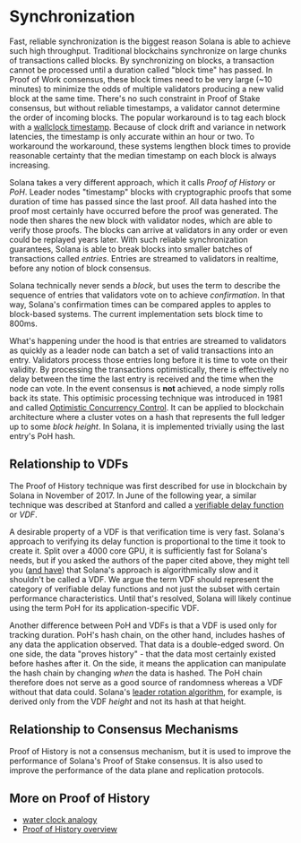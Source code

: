 # Synchronization

Fast, reliable synchronization is the biggest reason Solana is able to achieve such high throughput. Traditional blockchains synchronize on large chunks of transactions called blocks. By synchronizing on blocks, a transaction cannot be processed until a duration called "block time" has passed. In Proof of Work consensus, these block times need to be very large \(~10 minutes\) to minimize the odds of multiple validators producing a new valid block at the same time. There's no such constraint in Proof of Stake consensus, but without reliable timestamps, a validator cannot determine the order of incoming blocks. The popular workaround is to tag each block with a [wallclock timestamp](https://en.bitcoin.it/wiki/Block_timestamp). Because of clock drift and variance in network latencies, the timestamp is only accurate within an hour or two. To workaround the workaround, these systems lengthen block times to provide reasonable certainty that the median timestamp on each block is always increasing.

Solana takes a very different approach, which it calls _Proof of History_ or _PoH_. Leader nodes "timestamp" blocks with cryptographic proofs that some duration of time has passed since the last proof. All data hashed into the proof most certainly have occurred before the proof was generated. The node then shares the new block with validator nodes, which are able to verify those proofs. The blocks can arrive at validators in any order or even could be replayed years later. With such reliable synchronization guarantees, Solana is able to break blocks into smaller batches of transactions called _entries_. Entries are streamed to validators in realtime, before any notion of block consensus.

Solana technically never sends a _block_, but uses the term to describe the sequence of entries that validators vote on to achieve _confirmation_. In that way, Solana's confirmation times can be compared apples to apples to block-based systems. The current implementation sets block time to 800ms.

What's happening under the hood is that entries are streamed to validators as quickly as a leader node can batch a set of valid transactions into an entry. Validators process those entries long before it is time to vote on their validity. By processing the transactions optimistically, there is effectively no delay between the time the last entry is received and the time when the node can vote. In the event consensus is **not** achieved, a node simply rolls back its state. This optimisic processing technique was introduced in 1981 and called [Optimistic Concurrency Control](http://citeseerx.ist.psu.edu/viewdoc/summary?doi=10.1.1.65.4735). It can be applied to blockchain architecture where a cluster votes on a hash that represents the full ledger up to some _block height_. In Solana, it is implemented trivially using the last entry's PoH hash.

## Relationship to VDFs

The Proof of History technique was first described for use in blockchain by Solana in November of 2017. In June of the following year, a similar technique was described at Stanford and called a [verifiable delay function](https://eprint.iacr.org/2018/601.pdf) or _VDF_.

A desirable property of a VDF is that verification time is very fast. Solana's approach to verifying its delay function is proportional to the time it took to create it. Split over a 4000 core GPU, it is sufficiently fast for Solana's needs, but if you asked the authors of the paper cited above, they might tell you \([and have](https://github.com/solana-labs/solana/issues/388)\) that Solana's approach is algorithmically slow and it shouldn't be called a VDF. We argue the term VDF should represent the category of verifiable delay functions and not just the subset with certain performance characteristics. Until that's resolved, Solana will likely continue using the term PoH for its application-specific VDF.

Another difference between PoH and VDFs is that a VDF is used only for tracking duration. PoH's hash chain, on the other hand, includes hashes of any data the application observed. That data is a double-edged sword. On one side, the data "proves history" - that the data most certainly existed before hashes after it. On the side, it means the application can manipulate the hash chain by changing _when_ the data is hashed. The PoH chain therefore does not serve as a good source of randomness whereas a VDF without that data could. Solana's [leader rotation algorithm](synchronization.md#leader-rotation), for example, is derived only from the VDF _height_ and not its hash at that height.

## Relationship to Consensus Mechanisms

Proof of History is not a consensus mechanism, but it is used to improve the performance of Solana's Proof of Stake consensus. It is also used to improve the performance of the data plane and replication protocols.

## More on Proof of History

* [water clock analogy](https://medium.com/solana-labs/proof-of-history-explained-by-a-water-clock-e682183417b8)
* [Proof of History overview](https://medium.com/solana-labs/proof-of-history-a-clock-for-blockchain-cf47a61a9274)

